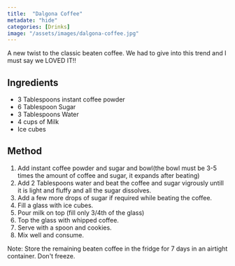 ```yaml
---
title:  "Dalgona Coffee"
metadate: "hide"
categories: [Drinks]
image: "/assets/images/dalgona-coffee.jpg"
---
```


A new twist to the classic beaten coffee. We had to give into this trend and I must say we LOVED IT!!

## Ingredients

- 3 Tablespoons instant coffee powder
- 6 Tablespoon Sugar
- 3 Tablespoons Water
- 4 cups of Milk
- Ice cubes

## Method

1. Add instant coffee powder and sugar and bowl(the bowl must be 3-5 times the amount of coffee and sugar, it expands after beating)
2. Add 2 Tablespoons water and beat the coffee and sugar vigrously untill it is light and fluffy and all the sugar dissolves. 
3. Add a few more drops of sugar if required while beating the coffee. 
4. Fill a glass with ice cubes. 
5. Pour milk on top (fill only 3/4th of the glass)
6. Top the glass with whipped coffee.
7. Serve with a spoon and cookies. 
8. Mix well and consume.

Note: Store the remaining beaten coffee in the fridge for 7 days in an airtight container. Don't freeze.
